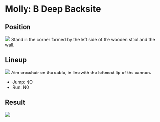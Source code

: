 # Molly: B Deep Backsite

## Position
![](./position.png)
Stand in the corner formed by the left side of the wooden stool and the wall.

## Lineup
![](./lineup.png)
Aim crosshair on the cable, in line with the leftmost lip of the cannon.
* Jump: NO
* Run: NO

## Result
![](./result.png)
